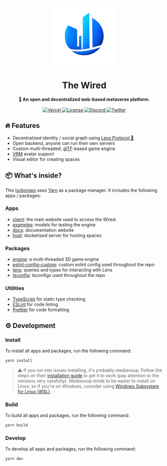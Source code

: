 <div align="center">
  <img src="./assets/Logo.png" alt="Wired Logo" height="200">
  <h1>The Wired</h1>
  <strong>🔌 An open and decentralized web-based metaverse platform.</strong>
</div>

<br />

<div align="center">
  <a href="https://thewired.space">
    <img src="https://therealsujitk-vercel-badge.vercel.app/?app=client-wired" alt="Vercel">
  </a>
  <a href="https://github.com/wired-labs/wired/blob/main/LICENSE">
    <img src="https://img.shields.io/github/license/wired-labs/wired" alt="License">
  </a>
  <a href="https://discord.gg/VCsAEneUMn">
    <img src="https://img.shields.io/discord/918705784311939134.svg?label=&logo=discord&logoColor=ffffff&color=7389D8&labelColor=6A7EC2" alt="Discord">
  </a>
  <a href="https://twitter.com/TheWiredXR">
    <img src="https://img.shields.io/twitter/follow/TheWiredXR?label=TheWiredXR&style=flat&logo=twitter&color=1DA1F2" alt="Twitter">
  </a>
</div>

## 🔥 Features

- Decentralized identity / social graph using [Lens Protocol 🌿](https://lens.dev/)
- Open backend, anyone can run their own servers
- Custom multi-threaded, [glTF](https://github.com/KhronosGroup/glTF)-based game engine
- [VRM](https://vrm.dev/) avatar support
- Visual editor for creating spaces

## 📦 What's inside?

This [turborepo](https://turborepo.org/) uses [Yarn](https://classic.yarnpkg.com/lang/en/) as a package manager. It includes the following apps / packages:

### Apps

- [client](apps/client): the main website used to access the Wired.
- [examples](apps/examples): models for testing the engine
- [docs](apps/docs): documentation website
- [host](apps/host): dockerized server for hosting spaces

### Packages

- [engine](packages/engine): a multi-threaded 3D game engine
- [eslint-config-custom](packages/eslint-config-custom): custom eslint config used throughout the repo
- [lens](packages/lens): queries and types for interacting with Lens
- [tsconfig](packages/tsconfig): tsconfigs used throughout the repo

### Utilities

- [TypeScript](https://www.typescriptlang.org/) for static type checking
- [ESLint](https://eslint.org/) for code linting
- [Prettier](https://prettier.io) for code formatting

## ⚙️ Development

### Install

To install all apps and packages, run the following command:

```bash
yarn install
```

> ⚠️ If you run into issues installing, it's probably mediasoup. Follow the steps on their [installation guide](https://mediasoup.org/documentation/v3/mediasoup/installation/) to get it to work (pay attention to the versions very carefully). Mediasoup tends to be easier to install on Linux, so if you're on Windows, consider using [Windows Subsystem for Linux (WSL)](https://docs.microsoft.com/en-us/windows/wsl/install).

### Build

To build all apps and packages, run the following command:

```bash
yarn build
```

### Develop

To develop all apps and packages, run the following command:

```bash
yarn dev
```

